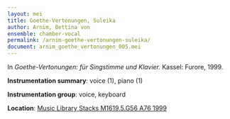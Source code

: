 ```yaml
---
layout: mei
title: Goethe-Vertonungen, Suleika
author: Arnim, Bettina von
ensemble: chamber-vocal
permalink: /arnim-goethe-vertonungen-suleika/
document: arnim_goethe_vertonungen_005.mei
---
```


In *Goethe-Vertonungen: für Singstimme und Klavier.* Kassel: Furore, 1999.

**Instrumentation summary**: voice (1), piano (1)

**Instrumentation group**: voice, keyboard

**Location**: <a href="https://tufts-primo.hosted.exlibrisgroup.com/permalink/f/bnf7qa/01TUN_ALMA2194665740003851" target="_blank">Music Library Stacks M1619.5.G56 A76 1999</a>
